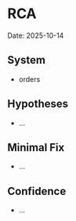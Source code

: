 # RCA

Date: 2025-10-14

## System

- orders

## Hypotheses

- …

## Minimal Fix

- …

## Confidence

- …
